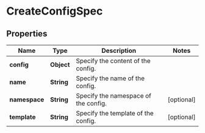 

# CreateConfigSpec


## Properties

| Name | Type | Description | Notes |
|------------ | ------------- | ------------- | -------------|
|**config** | **Object** | Specify the content of the config. |  |
|**name** | **String** | Specify the name of the config. |  |
|**namespace** | **String** | Specify the namespace of the config. |  [optional] |
|**template** | **String** | Specify the template of the config. |  [optional] |



